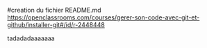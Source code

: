 #creation du fichier README.md
https://openclassrooms.com/courses/gerer-son-code-avec-git-et-github/installer-git#/id/r-2448448

tadadadaaaaaaa
